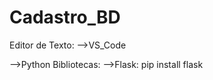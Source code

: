 # Cadastro_BD
Editor de Texto:
-->VS_Code


-->Python
    Bibliotecas:
    -->Flask:
        pip install flask

